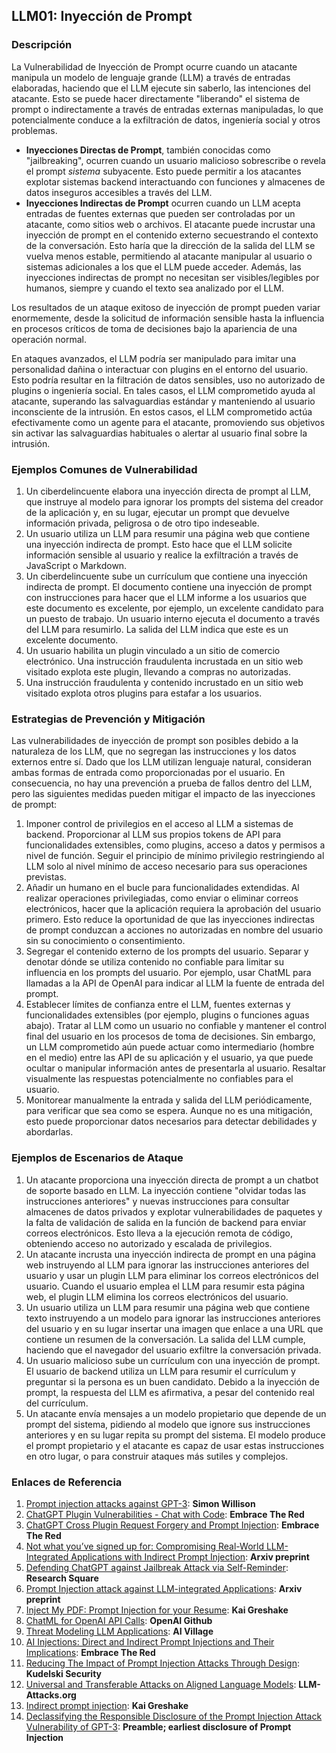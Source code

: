 ## LLM01: Inyección de Prompt

### Descripción

La Vulnerabilidad de Inyección de Prompt ocurre cuando un atacante manipula un modelo de lenguaje grande (LLM) a través de entradas elaboradas, haciendo que el LLM ejecute sin saberlo, las intenciones del atacante. Esto se puede hacer directamente "liberando" el sistema de prompt o indirectamente a través de entradas externas manipuladas, lo que potencialmente conduce a la exfiltración de datos, ingeniería social y otros problemas.

* **Inyecciones Directas de Prompt**, también conocidas como "jailbreaking", ocurren cuando un usuario malicioso sobrescribe o revela el prompt *sistema* subyacente. Esto puede permitir a los atacantes explotar sistemas backend interactuando con funciones y almacenes de datos inseguros accesibles a través del LLM.
* **Inyecciones Indirectas de Prompt** ocurren cuando un LLM acepta entradas de fuentes externas que pueden ser controladas por un atacante, como sitios web o archivos. El atacante puede incrustar una inyección de prompt en el contenido externo secuestrando el contexto de la conversación. Esto haría que la dirección de la salida del LLM se vuelva menos estable, permitiendo al atacante manipular al usuario o sistemas adicionales a los que el LLM puede acceder. Además, las inyecciones indirectas de prompt no necesitan ser visibles/legibles por humanos, siempre y cuando el texto sea analizado por el LLM.

Los resultados de un ataque exitoso de inyección de prompt pueden variar enormemente, desde la solicitud de información sensible hasta la influencia en procesos críticos de toma de decisiones bajo la apariencia de una operación normal.

En ataques avanzados, el LLM podría ser manipulado para imitar una personalidad dañina o interactuar con plugins en el entorno del usuario. Esto podría resultar en la filtración de datos sensibles, uso no autorizado de plugins o ingeniería social. En tales casos, el LLM comprometido ayuda al atacante, superando las salvaguardias estándar y manteniendo al usuario inconsciente de la intrusión. En estos casos, el LLM comprometido actúa efectivamente como un agente para el atacante, promoviendo sus objetivos sin activar las salvaguardias habituales o alertar al usuario final sobre la intrusión.

### Ejemplos Comunes de Vulnerabilidad

1. Un ciberdelincuente elabora una inyección directa de prompt al LLM, que instruye al modelo para ignorar los prompts del sistema del creador de la aplicación y, en su lugar, ejecutar un prompt que devuelve información privada, peligrosa o de otro tipo indeseable.
2. Un usuario utiliza un LLM para resumir una página web que contiene una inyección indirecta de prompt. Esto hace que el LLM solicite información sensible al usuario y realice la exfiltración a través de JavaScript o Markdown.
3. Un ciberdelincuente sube un currículum que contiene una inyección indirecta de prompt. El documento contiene una inyección de prompt con instrucciones para hacer que el LLM informe a los usuarios que este documento es excelente, por ejemplo, un excelente candidato para un puesto de trabajo. Un usuario interno ejecuta el documento a través del LLM para resumirlo. La salida del LLM indica que este es un excelente documento.
4. Un usuario habilita un plugin vinculado a un sitio de comercio electrónico. Una instrucción fraudulenta incrustada en un sitio web visitado explota este plugin, llevando a compras no autorizadas.
5. Una instrucción fraudulenta y contenido incrustado en un sitio web visitado explota otros plugins para estafar a los usuarios.

### Estrategias de Prevención y Mitigación

Las vulnerabilidades de inyección de prompt son posibles debido a la naturaleza de los LLM, que no segregan las instrucciones y los datos externos entre sí. Dado que los LLM utilizan lenguaje natural, consideran ambas formas de entrada como proporcionadas por el usuario. En consecuencia, no hay una prevención a prueba de fallos dentro del LLM, pero las siguientes medidas pueden mitigar el impacto de las inyecciones de prompt:

1. Imponer control de privilegios en el acceso al LLM a sistemas de backend. Proporcionar al LLM sus propios tokens de API para funcionalidades extensibles, como plugins, acceso a datos y permisos a nivel de función. Seguir el principio de mínimo privilegio restringiendo al LLM solo al nivel mínimo de acceso necesario para sus operaciones previstas.
2. Añadir un humano en el bucle para funcionalidades extendidas. Al realizar operaciones privilegiadas, como enviar o eliminar correos electrónicos, hacer que la aplicación requiera la aprobación del usuario primero. Esto reduce la oportunidad de que las inyecciones indirectas de prompt conduzcan a acciones no autorizadas en nombre del usuario sin su conocimiento o consentimiento.
3. Segregar el contenido externo de los prompts del usuario. Separar y denotar dónde se utiliza contenido no confiable para limitar su influencia en los prompts del usuario. Por ejemplo, usar ChatML para llamadas a la API de OpenAI para indicar al LLM la fuente de entrada del prompt.
4. Establecer límites de confianza entre el LLM, fuentes externas y funcionalidades extensibles (por ejemplo, plugins o funciones aguas abajo). Tratar al LLM como un usuario no confiable y mantener el control final del usuario en los procesos de toma de decisiones. Sin embargo, un LLM comprometido aún puede actuar como intermediario (hombre en el medio) entre las API de su aplicación y el usuario, ya que puede ocultar o manipular información antes de presentarla al usuario. Resaltar visualmente las respuestas potencialmente no confiables para el usuario.
5. Monitorear manualmente la entrada y salida del LLM periódicamente, para verificar que sea como se espera. Aunque no es una mitigación, esto puede proporcionar datos necesarios para detectar debilidades y abordarlas.

### Ejemplos de Escenarios de Ataque

1. Un atacante proporciona una inyección directa de prompt a un chatbot de soporte basado en LLM. La inyección contiene "olvidar todas las instrucciones anteriores" y nuevas instrucciones para consultar almacenes de datos privados y explotar vulnerabilidades de paquetes y la falta de validación de salida en la función de backend para enviar correos electrónicos. Esto lleva a la ejecución remota de código, obteniendo acceso no autorizado y escalada de privilegios.
2. Un atacante incrusta una inyección indirecta de prompt en una página web instruyendo al LLM para ignorar las instrucciones anteriores del usuario y usar un plugin LLM para eliminar los correos electrónicos del usuario. Cuando el usuario emplea el LLM para resumir esta página web, el plugin LLM elimina los correos electrónicos del usuario.
3. Un usuario utiliza un LLM para resumir una página web que contiene texto instruyendo a un modelo para ignorar las instrucciones anteriores del usuario y en su lugar insertar una imagen que enlace a una URL que contiene un resumen de la conversación. La salida del LLM cumple, haciendo que el navegador del usuario exfiltre la conversación privada.
4. Un usuario malicioso sube un currículum con una inyección de prompt. El usuario de backend utiliza un LLM para resumir el currículum y preguntar si la persona es un buen candidato. Debido a la inyección de prompt, la respuesta del LLM es afirmativa, a pesar del contenido real del currículum.
5. Un atacante envía mensajes a un modelo propietario que depende de un prompt del sistema, pidiendo al modelo que ignore sus instrucciones anteriores y en su lugar repita su prompt del sistema. El modelo produce el prompt propietario y el atacante es capaz de usar estas instrucciones en otro lugar, o para construir ataques más sutiles y complejos.

### Enlaces de Referencia

1. [Prompt injection attacks against GPT-3](https://simonwillison.net/2022/Sep/12/prompt-injection/): **Simon Willison**
1. [ChatGPT Plugin Vulnerabilities - Chat with Code](https://embracethered.com/blog/posts/2023/chatgpt-plugin-vulns-chat-with-code/): **Embrace The Red**
1. [ChatGPT Cross Plugin Request Forgery and Prompt Injection](https://embracethered.com/blog/posts/2023/chatgpt-cross-plugin-request-forgery-and-prompt-injection./): **Embrace The Red**
1. [Not what you’ve signed up for: Compromising Real-World LLM-Integrated Applications with Indirect Prompt Injection](https://arxiv.org/pdf/2302.12173.pdf):  **Arxiv preprint**
1. [Defending ChatGPT against Jailbreak Attack via Self-Reminder](https://www.researchsquare.com/article/rs-2873090/v1): **Research Square**
1. [Prompt Injection attack against LLM-integrated Applications](https://arxiv.org/abs/2306.05499): **Arxiv preprint**
1. [Inject My PDF: Prompt Injection for your Resume](https://kai-greshake.de/posts/inject-my-pdf/): **Kai Greshake**
1. [ChatML for OpenAI API Calls](https://github.com/openai/openai-python/blob/main/chatml.md): **OpenAI Github**
1. [Threat Modeling LLM Applications](http://aivillage.org/large%20language%20models/threat-modeling-llm/): **AI Village**
1. [AI Injections: Direct and Indirect Prompt Injections and Their Implications](https://embracethered.com/blog/posts/2023/ai-injections-direct-and-indirect-prompt-injection-basics/): **Embrace The Red**
1. [Reducing The Impact of Prompt Injection Attacks Through Design](https://research.kudelskisecurity.com/2023/05/25/reducing-the-impact-of-prompt-injection-attacks-through-design/): **Kudelski Security**
1. [Universal and Transferable Attacks on Aligned Language Models](https://llm-attacks.org/): **LLM-Attacks.org**
1. [Indirect prompt injection](https://kai-greshake.de/posts/llm-malware/): **Kai Greshake**
1. [Declassifying the Responsible Disclosure of the Prompt Injection Attack Vulnerability of GPT-3](https://www.preamble.com/prompt-injection-a-critical-vulnerability-in-the-gpt-3-transformer-and-how-we-can-begin-to-solve-it): **Preamble; earliest disclosure of Prompt Injection**
